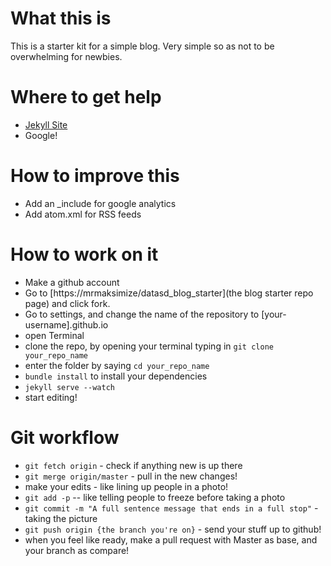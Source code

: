 # What this is
This is a starter kit for a simple blog.  Very simple so as not to be overwhelming for newbies.

# Where to get help
* [Jekyll Site](https://jekyllrb.com/)
* Google!

# How to improve this
* Add an _include for google analytics
* Add atom.xml for RSS feeds

# How to work on it
* Make a github account
* Go to [https://mrmaksimize/datasd_blog_starter](the blog starter repo page) and click fork.
* Go to settings, and change the name of the repository to [your-username].github.io
* open Terminal
* clone the repo, by opening your terminal typing in `git clone your_repo_name`
* enter the folder by saying `cd your_repo_name`
* `bundle install` to install your dependencies
* `jekyll serve --watch`
* start editing!

# Git workflow
* `git fetch origin` - check if anything new is up there
* `git merge origin/master` - pull in the new changes!
* make your edits - like lining up people in a photo!
* `git add -p` -- like telling people to freeze before taking a photo
* `git commit -m "A full sentence message that ends in a full stop"` - taking the picture
* `git push origin {the branch you're on}` - send your stuff up to github!
* when you feel like ready, make a pull request with Master as base, and your branch as compare!

